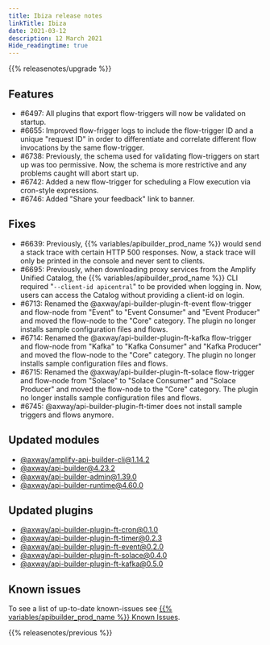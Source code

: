 ```yaml
---
title: Ibiza release notes
linkTitle: Ibiza
date: 2021-03-12
description: 12 March 2021
Hide_readingtime: true
---
```


{{% releasenotes/upgrade %}}

## Features

* #6497: All plugins that export flow-triggers will now be validated on startup.
* #6655: Improved flow-frigger logs to include the flow-trigger ID and a unique "request ID" in order to differentiate and correlate different flow invocations by the same flow-trigger.
* #6738: Previously, the schema used for validating flow-triggers on start up was too permissive. Now, the schema is more restrictive and any problems caught will abort start up.
* #6742: Added a new flow-trigger for scheduling a Flow execution via cron-style expressions.
* #6746: Added "Share your feedback" link to banner.

## Fixes

* #6639: Previously, {{% variables/apibuilder_prod_name %}} would send a stack trace with certain HTTP 500 responses. Now, a stack trace will only be printed in the console and never sent to clients.
* #6695: Previously, when downloading proxy services from the Amplify Unified Catalog, the {{% variables/apibuilder_prod_name %}} CLI required "`--client-id apicentral`" to be provided when logging in. Now, users can access the Catalog without providing a client-id on login.
* #6713: Renamed the @axway/api-builder-plugin-ft-event flow-trigger and flow-node from "Event" to "Event Consumer" and "Event Producer" and moved the flow-node to the "Core" category. The plugin no longer installs sample configuration files and flows.
* #6714: Renamed the @axway/api-builder-plugin-ft-kafka flow-trigger and flow-node from "Kafka" to "Kafka Consumer" and "Kafka Producer" and moved the flow-node to the "Core" category. The plugin no longer installs sample configuration files and flows.
* #6715: Renamed the @axway/api-builder-plugin-ft-solace flow-trigger and flow-node from "Solace" to "Solace Consumer" and "Solace Producer" and moved the flow-node to the "Core" category. The plugin no longer installs sample configuration files and flows.
* #6745: @axway/api-builder-plugin-ft-timer does not install sample triggers and flows anymore.

## Updated modules

* [@axway/amplify-api-builder-cli@1.14.2](https://www.npmjs.com/package/@axway/amplify-api-builder-cli/v/1.14.2)
* [@axway/api-builder@4.23.2](https://www.npmjs.com/package/@axway/api-builder/v/4.23.2)
* [@axway/api-builder-admin@1.39.0](https://www.npmjs.com/package/@axway/api-builder-admin/v/1.39.0)
* [@axway/api-builder-runtime@4.60.0](https://www.npmjs.com/package/@axway/api-builder-runtime/v/4.60.0)

## Updated plugins

* [@axway/api-builder-plugin-ft-cron@0.1.0](https://www.npmjs.com/package/@axway/api-builder-plugin-ft-cron/v/0.1.0)
* [@axway/api-builder-plugin-ft-timer@0.2.3](https://www.npmjs.com/package/@axway/api-builder-plugin-ft-timer/v/0.2.3)
* [@axway/api-builder-plugin-ft-event@0.2.0](https://www.npmjs.com/package/@axway/api-builder-plugin-ft-event/v/0.2.0)
* [@axway/api-builder-plugin-ft-solace@0.4.0](https://www.npmjs.com/package/@axway/api-builder-plugin-ft-solace/v/0.4.0)
* [@axway/api-builder-plugin-ft-kafka@0.5.0](https://www.npmjs.com/package/@axway/api-builder-plugin-ft-kafka/v/0.5.0)

## Known issues

To see a list of up-to-date known-issues see [{{% variables/apibuilder_prod_name %}} Known Issues](/docs/known_issues).

{{% releasenotes/previous %}}
